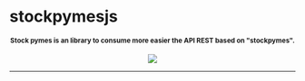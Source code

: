 # stockpymesjs

<p align="center">
<small><b>Stock pymes is an library to consume more easier the API REST based on "stockpymes".</b></small>
<br/><br/><a href="https://github.com/vvo/javascript-library-template/generate">
<img src="https://img.shields.io/badge/use%20this-template-blue?logo=github">
</a>
</p>

---
